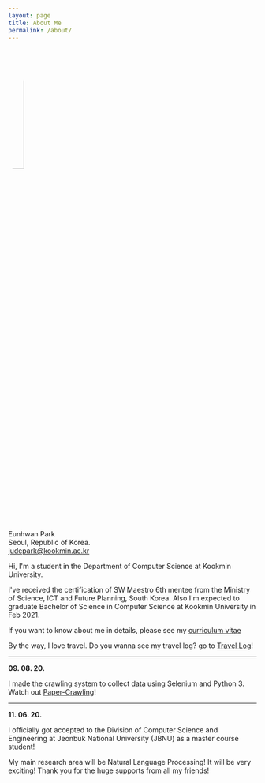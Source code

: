 ```yaml
---
layout: page
title: About Me
permalink: /about/
---
```

<img src="https://avatars.githubusercontent.com/JudePark96" width="25%" height="25%" style="border-radius:50%"/><br/>
Eunhwan Park <br >
Seoul, Republic of Korea. <br >
judepark@kookmin.ac.kr

Hi, I'm a student in the Department of Computer Science at Kookmin University.

I've received the certification of SW Maestro 6th mentee from the Ministry of Science, ICT and Future Planning, South Korea.
Also I'm expected to graduate Bachelor of Science in Computer Science at Kookmin University in Feb 2021.

If you want to know about me in details, please see my [curriculum vitae](https://github.com/JudePark96/blog/raw/master/eunhwanpark_cv.pdf)

By the way, I love travel. Do you wanna see my travel log? go to [Travel Log](https://judepark96.github.io/blog/travel_log/#1)!

---

**09. 08. 20.**

I made the crawling system to collect data using Selenium and Python 3. Watch out [Paper-Crawling](https://github.com/JudePark96/paper-crawling)!

---

**11. 06. 20.**

I officially got accepted to the Division of Computer Science and Engineering at Jeonbuk National University (JBNU) as a master course student!

My main research area will be Natural Language Processing! It will be very exciting! Thank you for the huge supports from all my friends!
